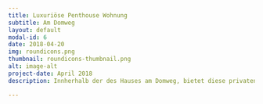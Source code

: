 ```yaml
---
title: Luxuriöse Penthouse Wohnung
subtitle: Am Domweg
layout: default
modal-id: 6
date: 2018-04-20
img: roundicons.png
thumbnail: roundicons-thumbnail.png
alt: image-alt
project-date: April 2018
description: Innherhalb der des Hauses am Domweg, bietet diese privaten Wohnung höchsten Wohnkomfort und modernes Design. Die großzügig geschnittenen Wohnräume bestechen durch ihre hochwertige Ausstattung und einladende Atmosphäre. Hier genießen die Bewohner ein exklusives Lebensgefühl in der begehrten Lage.

---
```

